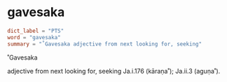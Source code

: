 # gavesaka

``` toml
dict_label = "PTS"
word = "gavesaka"
summary = "˚Gavesaka adjective from next looking for, seeking"
```

˚Gavesaka

adjective from next looking for, seeking Ja.i.176 (kāraṇa˚); Ja.ii.3 (aguṇa˚).


